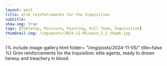 ```yaml
---
layout: post
title: Grim reinforcements for the Inquisition
subtitle:
show-img: true
tags: [Tabletop, Miniture, Painting, Kill Team, Inquisition]
thumbnail-img: /img/posts/2024-11-05/wave_1_2_thumb.jpg
---
```


{% include image-gallery.html folder= "/img/posts/2024-11-05/" title=false %}
Grim reinforcements for the Inquisition: elite agents, ready to drown heresy and treachery in blood.

